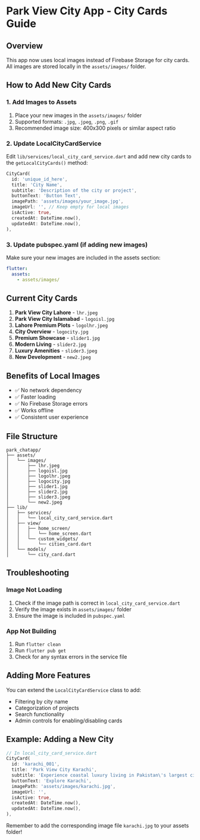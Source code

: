 # Park View City App - City Cards Guide

## Overview
This app now uses local images instead of Firebase Storage for city cards. All images are stored locally in the `assets/images/` folder.

## How to Add New City Cards

### 1. Add Images to Assets
1. Place your new images in the `assets/images/` folder
2. Supported formats: `.jpg`, `.jpeg`, `.png`, `.gif`
3. Recommended image size: 400x300 pixels or similar aspect ratio

### 2. Update LocalCityCardService
Edit `lib/services/local_city_card_service.dart` and add new city cards to the `getLocalCityCards()` method:

```dart
CityCard(
  id: 'unique_id_here',
  title: 'City Name',
  subtitle: 'Description of the city or project',
  buttonText: 'Button Text',
  imagePath: 'assets/images/your_image.jpg',
  imageUrl: '', // Keep empty for local images
  isActive: true,
  createdAt: DateTime.now(),
  updatedAt: DateTime.now(),
),
```

### 3. Update pubspec.yaml (if adding new images)
Make sure your new images are included in the assets section:

```yaml
flutter:
  assets:
    - assets/images/
```

## Current City Cards

1. **Park View City Lahore** - `lhr.jpeg`
2. **Park View City Islamabad** - `logoisl.jpg`
3. **Lahore Premium Plots** - `logolhr.jpeg`
4. **City Overview** - `logocity.jpg`
5. **Premium Showcase** - `slider1.jpg`
6. **Modern Living** - `slider2.jpg`
7. **Luxury Amenities** - `slider3.jpeg`
8. **New Development** - `new2.jpeg`

## Benefits of Local Images

- ✅ No network dependency
- ✅ Faster loading
- ✅ No Firebase Storage errors
- ✅ Works offline
- ✅ Consistent user experience

## File Structure

```
park_chatapp/
├── assets/
│   └── images/
│       ├── lhr.jpeg
│       ├── logoisl.jpg
│       ├── logolhr.jpeg
│       ├── logocity.jpg
│       ├── slider1.jpg
│       ├── slider2.jpg
│       ├── slider3.jpeg
│       └── new2.jpeg
├── lib/
│   ├── services/
│   │   └── local_city_card_service.dart
│   ├── view/
│   │   ├── home_screen/
│   │   │   └── home_screen.dart
│   │   └── custom_widgets/
│   │       └── cities_card.dart
│   └── models/
│       └── city_card.dart
```

## Troubleshooting

### Image Not Loading
1. Check if the image path is correct in `local_city_card_service.dart`
2. Verify the image exists in `assets/images/` folder
3. Ensure the image is included in `pubspec.yaml`

### App Not Building
1. Run `flutter clean`
2. Run `flutter pub get`
3. Check for any syntax errors in the service file

## Adding More Features

You can extend the `LocalCityCardService` class to add:
- Filtering by city name
- Categorization of projects
- Search functionality
- Admin controls for enabling/disabling cards

## Example: Adding a New City

```dart
// In local_city_card_service.dart
CityCard(
  id: 'karachi_001',
  title: 'Park View City Karachi',
  subtitle: 'Experience coastal luxury living in Pakistan\'s largest city.',
  buttonText: 'Explore Karachi',
  imagePath: 'assets/images/karachi.jpg',
  imageUrl: '',
  isActive: true,
  createdAt: DateTime.now(),
  updatedAt: DateTime.now(),
),
```

Remember to add the corresponding image file `karachi.jpg` to your assets folder! 